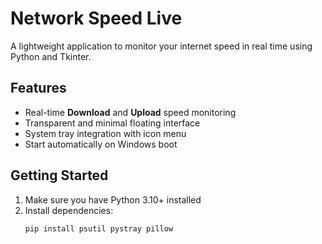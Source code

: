 # Network Speed Live

A lightweight application to monitor your internet speed in real time using Python and Tkinter.

## Features
- Real-time **Download** and **Upload** speed monitoring
- Transparent and minimal floating interface
- System tray integration with icon menu
- Start automatically on Windows boot

## Getting Started
1. Make sure you have Python 3.10+ installed
2. Install dependencies:
   ```bash
   pip install psutil pystray pillow
